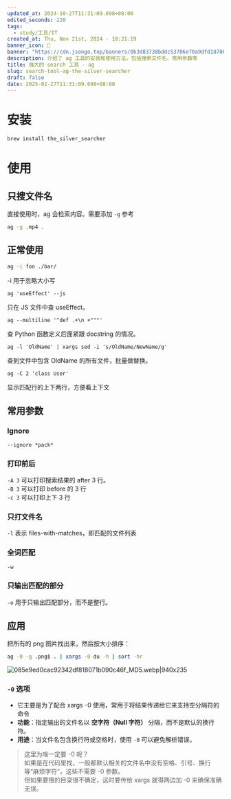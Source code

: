 ```yaml
---
updated_at: 2024-10-27T11:31:09.698+08:00
edited_seconds: 220
tags:
  - study/工具/IT
created_at: Thu, Nov 21st, 2024 - 18:21:19
banner_icon: 🦖
banner: "https://cdn.jsongo.top/banners/0b3d83738bddc53706e70a9dfd187061.jpg"
description: 介绍了 ag 工具的安装和使用方法，包括搜索文件名、常用参数等
title: 强大的 search 工具 - ag
slug: search-tool-ag-the-silver-searcher
draft: false
date: 2025-02-27T11:31:09.698+08:00
---
```

# 安装
```bash
brew install the_silver_searcher
```
# 使用
## 只搜文件名
直接使用时，ag 会检索内容。需要添加 `-g` 参考
```bash
ag -g .mp4 .
```
## 正常使用
```bash
ag -i foo ./bar/
```
-i 用于忽略大小写
```shell
ag 'useEffect' --js
```
只在 JS 文件中查 useEffect。
```shell
ag --multiline '^def .+\n +"""'
```
查 Python 函数定义后面紧跟 docstring 的情况。
```shell
ag -l 'OldName' | xargs sed -i 's/OldName/NewName/g'
```
查到文件中包含 OldName 的所有文件，批量做替换。
```shell
ag -C 2 'class User'
```
显示匹配行的上下两行，方便看上下文

## 常用参数
### Ignore
`--ignore *pack*`
### 打印前后
`-A 3` 可以打印搜索结果的 after 3 行。  
`-B 3` 可以打印 before 的 3 行  
`-c 3` 可以打印上下 3 行
### 只打文件名
`-l` 表示 files-with-matches，即匹配的文件列表
### 全词匹配
`-w`
### 只输出匹配的部分
`-o` 用于只输出匹配部分，而不是整行。

## 应用
把所有的 png 图片找出来，然后按大小排序：
```bash
ag -0 -g .png$ . | xargs -0 du -h | sort -hr
```
![085e9ed0cac92342df818071b090c46f_MD5.webp|940x235](https://cdn.jsongo.top/upic/1744522541_8OSi1S.webp)
### `-0` 选项
- 它主要是为了配合 xargs -0 使用，常用于将结果传递给它来支持空分隔符的命令
- **功能**：指定输出的文件名以 **空字符（Null 字符）** 分隔，而不是默认的换行符。
- **用途**：当文件名包含换行符或空格时，使用 `-0` 可以避免解析错误。
>  这里为啥一定要 -0 呢？  
>  如果是在代码里找，一般都默认相关的文件名中没有空格、引号、换行等“麻烦字符”，这些不需要 -0 参数。  
>  但如果要搜的目录很不确定，这时要传给 xargs 就得两边加 -0 来确保准确无误。
